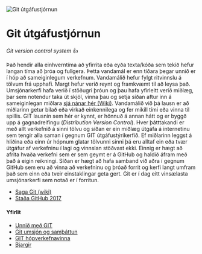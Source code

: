 ![Git útgáfustjórnun](https://github.com/vefhonnun/Git/blob/master/img/git.png)
# Git útgáfustjórnun 
_Git version control system_ :+1:

Það hendir alla einhverntíma að yfirrita eða eyða texta/kóða sem tekið hefur langan tíma að þróa og fullgera. Þetta vandamál er enn tíðara þegar unnið er í hóp að sameiginlegum verkefnum. Vandamálið hefur fylgt ritvinnslu á tölvum frá upphafi. Margt hefur verið reynt og framkvæmt til að leysa það. Umsjónarkerfi hafa verið í stöðugri þróun og þau hafa yfirleitt verið miðlæg, þar sem notendur taka út skjöl, vinna þau og setja síðan aftur inn á sameiginlegan miðlara [sjá nánar hér (Wiki)](https://en.wikipedia.org/wiki/Data_synchronization). Vandamálið við þá lausn er að miðlarinn getur bilað eða virkað einkennilega og fer mikill tími eða vinna til spillis. GIT lausnin sem hér er kynnt, er hönnuð á annan hátt og er byggð upp á gagnadreifingu (*Distribution Version Control*). Hver þátttakandi er með allt verkefnið á sinni tölvu og síðan er ein miðlæg útgáfa á internetinu sem tengir alla saman í gegnum GIT útgáfustýrikerfið. Ef miðlarinn leggst á hliðina eða einn úr hópnum glatar tölvunni sinni þá eru alltaf ein eða tvær útgáfur af verkefninu í lagi og vinnslan stöðvast ekki. Einnig er hægt að afrita hvaða verkefni sem er sem geymt er á GitHub og haldið áfram með það á eigin reikningi. Síðan er hægt að hafa samband við aðra í gegnum GitHub sem eru að vinna að verkefninu og þróað forrit og kerfi langt umfram það sem einn eða tveir einstaklingar geta gert.  Git er í dag eitt vinsælasta umsjónarkerfi sem notað er í forritun. 

* [Saga Git (wiki)](https://en.wikipedia.org/wiki/Git)
* [Staða GitHub 2017](https://octoverse.github.com/)
#### Yfirlit
* [Unnið með GIT](Git.md)
* [Git umsjón og samþáttun](Umsjón.md)
* [GIT hópverkefnavinna](Hópverkefnavinna.md)
* [Bjargir](Bjargir.md)